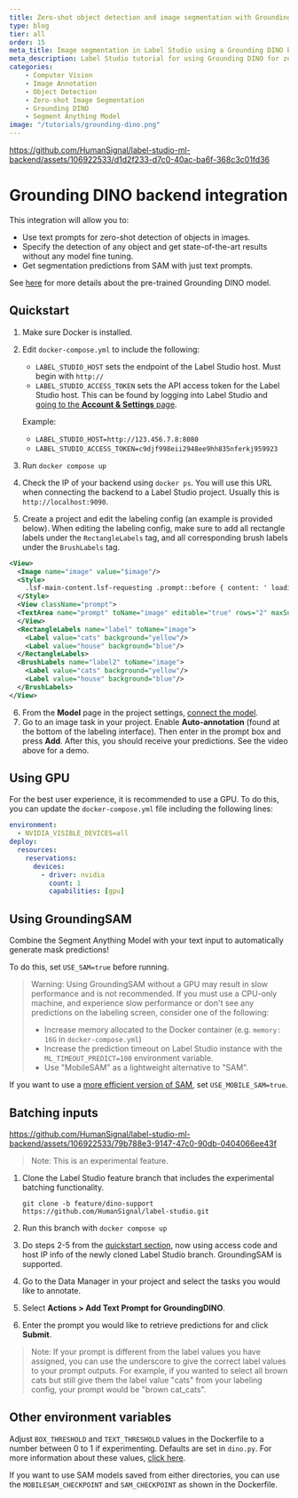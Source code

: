 ```yaml
---
title: Zero-shot object detection and image segmentation with Grounding DINO
type: blog
tier: all
order: 15
meta_title: Image segmentation in Label Studio using a Grounding DINO backend
meta_description: Label Studio tutorial for using Grounding DINO for zero-shot object detection in images
categories:
    - Computer Vision
    - Image Annotation
    - Object Detection
    - Zero-shot Image Segmentation
    - Grounding DINO
    - Segment Anything Model
image: "/tutorials/grounding-dino.png"
---
```


<!--

-->

https://github.com/HumanSignal/label-studio-ml-backend/assets/106922533/d1d2f233-d7c0-40ac-ba6f-368c3c01fd36


# Grounding DINO backend integration

This integration will allow you to:

* Use text prompts for zero-shot detection of objects in images.
* Specify the detection of any object and get state-of-the-art results without any model fine tuning.
* Get segmentation predictions from SAM with just text prompts.

See [here](https://github.com/IDEA-Research/GroundingDINO) for more details about the pre-trained Grounding DINO model. 


## Quickstart

1. Make sure Docker is installed.
2. Edit `docker-compose.yml` to include the following:
   * `LABEL_STUDIO_HOST` sets the endpoint of the Label Studio host. Must begin with `http://` 
   * `LABEL_STUDIO_ACCESS_TOKEN` sets the API access token for the Label Studio host. This can be found by logging
  into Label Studio and [going to the **Account & Settings** page](https://labelstud.io/guide/user_account#Access-token). 

    Example:
   - `LABEL_STUDIO_HOST=http://123.456.7.8:8080`
   - `LABEL_STUDIO_ACCESS_TOKEN=c9djf998eii2948ee9hh835nferkj959923`

3. Run `docker compose up`
4. Check the IP of your backend using `docker ps`. You will use this URL when connecting the backend to a Label Studio project. Usually this is `http://localhost:9090`.

5. Create a project and edit the labeling config (an example is provided below). When editing the labeling config, make sure to add all rectangle labels under the `RectangleLabels` tag, and all corresponding brush labels under the `BrushLabels` tag.

```xml
<View>
  <Image name="image" value="$image"/>
  <Style>
    .lsf-main-content.lsf-requesting .prompt::before { content: ' loading...'; color: #808080; }
  </Style>
  <View className="prompt">
  <TextArea name="prompt" toName="image" editable="true" rows="2" maxSubmissions="1" showSubmitButton="true"/>
  </View>
  <RectangleLabels name="label" toName="image">
    <Label value="cats" background="yellow"/>
    <Label value="house" background="blue"/>
  </RectangleLabels>
  <BrushLabels name="label2" toName="image">
    <Label value="cats" background="yellow"/>
    <Label value="house" background="blue"/>
  </BrushLabels>
</View>
```

6. From the **Model** page in the project settings, [connect the model](https://labelstud.io/guide/ml#Connect-the-model-to-Label-Studio). 
7. Go to an image task in your project. Enable **Auto-annotation** (found at the bottom of the labeling interface). Then enter in the prompt box and press **Add**. After this, you should receive your predictions. See the video above for a demo. 


## Using GPU

For the best user experience, it is recommended to use a GPU. To do this, you can update the `docker-compose.yml` file including the following lines:

```yaml
environment:
  - NVIDIA_VISIBLE_DEVICES=all
deploy:
  resources:
    reservations:
      devices:
        - driver: nvidia
          count: 1
          capabilities: [gpu]
```

## Using GroundingSAM

Combine the Segment Anything Model with your text input to automatically generate mask predictions! 

To do this, set `USE_SAM=true` before running. 

> Warning: Using GroundingSAM without a GPU may result in slow performance and is not recommended. If you must use a CPU-only machine, and experience slow performance or don't see any predictions on the labeling screen, consider one of the following:
> - Increase memory allocated to the Docker container (e.g. `memory: 16G` in `docker-compose.yml`)
> - Increase the prediction timeout on Label Studio instance with the `ML_TIMEOUT_PREDICT=100` environment variable.
> - Use "MobileSAM" as a lightweight alternative to "SAM".

If you want to use a [more efficient version of SAM](https://github.com/ChaoningZhang/MobileSAM), set `USE_MOBILE_SAM=true`.


## Batching inputs

https://github.com/HumanSignal/label-studio-ml-backend/assets/106922533/79b788e3-9147-47c0-90db-0404066ee43f

> Note: This is an experimental feature.

1. Clone the Label Studio feature branch that includes the experimental batching functionality.

    `git clone -b feature/dino-support https://github.com/HumanSignal/label-studio.git`

2. Run this branch with `docker compose up`
3. Do steps 2-5 from the [quickstart section](#quickstart), now using access code and host IP info of the newly cloned Label Studio branch. GroundingSAM is supported.
4. Go to the Data Manager in your project and select the tasks you would like to annotate.
5. Select **Actions > Add Text Prompt for GroundingDINO**.
6. Enter the prompt you would like to retrieve predictions for and click **Submit**.

> Note: If your prompt is different from the label values you have assigned, you can use the underscore to give the correct label values to your prompt outputs. For example, if you wanted to select all brown cats but still give them the label value "cats" from your labeling config, your prompt would be "brown cat_cats".


## Other environment variables

Adjust `BOX_THRESHOLD` and `TEXT_THRESHOLD` values in the Dockerfile to a number between 0 to 1 if experimenting. Defaults are set in `dino.py`. For more information about these values, [click here](https://github.com/IDEA-Research/GroundingDINO#star-explanationstips-for-grounding-dino-inputs-and-outputs).

If you want to use SAM models saved from either directories, you can use the `MOBILESAM_CHECKPOINT` and `SAM_CHECKPOINT` as shown in the Dockerfile.